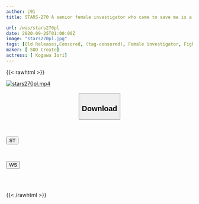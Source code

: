 ```yaml
---
author: j91
title: STARS-270 A senior female investigator who came to save me is a slut, but when she saw that she was being ganged up on by an evil organization, she got fully erect, Iori Furukawa.

url: /was/stars270pl
date: 2020-09-25T01:00:00Z
image: "stars270pl.jpg"
tags: [Old Releases,Censored, (tag-censored), Female investigator, Fighting Action, Solowork]
maker: [ SOD Create]
actress: [ Kogawa Iori]
---
```



{{< rawhtml >}}

<div class="video" data-videoid="Q1G73L2MOYc06Oz">
    <a href="javascript:;">
        <img src="/was/stars270pl/stars270pl.jpg" width="WIDTH" height="HEIGHT" alt="stars270pl.mp4" loading="lazy">
    </a>
</div>

<script type="text/javascript" src="https://j91.asia/asset/on-demand-st.js"></script>

<br>
  <link rel="stylesheet" href="https://j91.asia/asset/bs5.css">
  
  <center>
  <button class="btn btn-primary" type="button" data-bs-toggle="collapse" data-bs-target=".multi-collapse" aria-expanded="false" aria-controls="multiCollapseExample1 multiCollapseExample2"><h2>Download</h2></button></center>
</p>
<div class="row">
  <div class="col">
    <div class="collapse multi-collapse" id="multiCollapseExample1">
      <div class="card card-body">
	      	      <br>
<div class="buttons">  
<p><a href="https://streamtape.to/v/Q1G73L2MOYc06Oz" target="_blank"><button class="btn-hover color-3"><i class="fa fa-download"></i> ST</button></a></p></div>
    </div>
  </div>
</div>
  <div class="col">
    <div class="collapse multi-collapse" id="multiCollapseExample2">
      <div class="card card-body">
	      <br>
<div class="buttons">
<p><a href="https://wolfstream.tv/47mvf8j0u9xl" target="_blank"><button class="btn-hover color-8"><i class="fa fa-download"></i> WS</button></a></p></div>
<br><br>
      </div>
    </div>
  </div>
</div>

{{< /rawhtml >}}